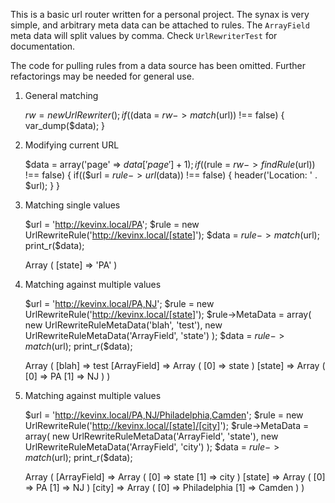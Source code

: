 This is a basic url router written for a personal project. The synax is very simple, and arbitrary meta data can be attached to rules. The `ArrayField` meta data will split values by comma. Check `UrlRewriterTest` for documentation.

The code for pulling rules from a data source has been omitted. Further refactorings may be needed for general use.

1. General matching

    $rw = new UrlRewriter();
    if(($data = $rw->match($url)) !== false)
    {
        var_dump($data);
    }

2. Modifying current URL
    
    $data = array('page' => $data['page'] + 1);
    if(($rule = $rw->findRule($url)) !== false)
    {
        if(($url = $rule->url($data)) !== false)
        {
            header('Location: ' . $url);
        }
    }

3. Matching single values

    $url = 'http://kevinx.local/PA';
    $rule = new UrlRewriteRule('http://kevinx.local/[state]');
    $data = $rule->match($url);
    print_r($data);

    Array
    (
        [state] => 'PA'
    )

4. Matching against multiple values

    $url = 'http://kevinx.local/PA,NJ';
    $rule = new UrlRewriteRule('http://kevinx.local/[state]');
    $rule->MetaData = array(
        new UrlRewriteRuleMetaData('blah', 'test'),
        new UrlRewriteRuleMetaData('ArrayField', 'state')
    );
    $data = $rule->match($url);
    print_r($data);

    Array
    (
        [blah] => test
        [ArrayField] => Array
            (
                [0] => state
            )
        [state] => Array
            (
                [0] => PA
                [1] => NJ
            )
    )

5. Matching against multiple values

    $url = 'http://kevinx.local/PA,NJ/Philadelphia,Camden';
    $rule = new UrlRewriteRule('http://kevinx.local/[state]/[city]');
    $rule->MetaData = array(
        new UrlRewriteRuleMetaData('ArrayField', 'state'),
        new UrlRewriteRuleMetaData('ArrayField', 'city')
    );
    $data = $rule->match($url);
    print_r($data);

    Array
    (
        [ArrayField] => Array
            (
                [0] => state
                [1] => city
            )
        [state] => Array
            (
                [0] => PA
                [1] => NJ
            )
        [city] => Array
            (
                [0] => Philadelphia
                [1] => Camden
            )
    )
